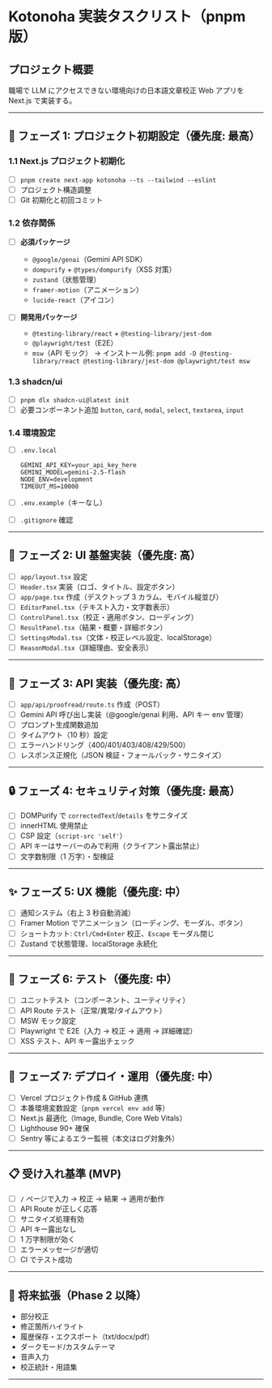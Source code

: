 # Kotonoha 実装タスクリスト（pnpm 版）

## プロジェクト概要

職場で LLM にアクセスできない環境向けの日本語文章校正 Web アプリを Next.js で実装する。

---

## 🚀 フェーズ 1: プロジェクト初期設定（優先度: 最高）

### 1.1 Next.js プロジェクト初期化

- [ ] `pnpm create next-app kotonoha --ts --tailwind --eslint`
- [ ] プロジェクト構造調整
- [ ] Git 初期化と初回コミット

### 1.2 依存関係

- [ ] **必須パッケージ**

  - `@google/genai`（Gemini API SDK）
  - `dompurify` + `@types/dompurify`（XSS 対策）
  - `zustand`（状態管理）
  - `framer-motion`（アニメーション）
  - `lucide-react`（アイコン）

- [ ] **開発用パッケージ**

  - `@testing-library/react` + `@testing-library/jest-dom`
  - `@playwright/test`（E2E）
  - `msw`（API モック）
    → インストール例:
    `pnpm add -D @testing-library/react @testing-library/jest-dom @playwright/test msw`

### 1.3 shadcn/ui

- [ ] `pnpm dlx shadcn-ui@latest init`
- [ ] 必要コンポーネント追加
      `button`, `card`, `modal`, `select`, `textarea`, `input`

### 1.4 環境設定

- [ ] `.env.local`

  ```
  GEMINI_API_KEY=your_api_key_here
  GEMINI_MODEL=gemini-2.5-flash
  NODE_ENV=development
  TIMEOUT_MS=10000
  ```

- [ ] `.env.example`（キーなし）
- [ ] `.gitignore` 確認

---

## 🎨 フェーズ 2: UI 基盤実装（優先度: 高）

- [ ] `app/layout.tsx` 設定
- [ ] `Header.tsx` 実装（ロゴ、タイトル、設定ボタン）
- [ ] `app/page.tsx` 作成（デスクトップ 3 カラム、モバイル縦並び）
- [ ] `EditorPanel.tsx`（テキスト入力・文字数表示）
- [ ] `ControlPanel.tsx`（校正・適用ボタン、ローディング）
- [ ] `ResultPanel.tsx`（結果・概要・詳細ボタン）
- [ ] `SettingsModal.tsx`（文体・校正レベル設定、localStorage）
- [ ] `ReasonModal.tsx`（詳細理由、安全表示）

---

## 🔧 フェーズ 3: API 実装（優先度: 高）

- [ ] `app/api/proofread/route.ts` 作成（POST）
- [ ] Gemini API 呼び出し実装（@google/genai 利用、API キー env 管理）
- [ ] プロンプト生成関数追加
- [ ] タイムアウト（10 秒）設定
- [ ] エラーハンドリング（400/401/403/408/429/500）
- [ ] レスポンス正規化（JSON 検証・フォールバック・サニタイズ）

---

## 🔒 フェーズ 4: セキュリティ対策（優先度: 最高）

- [ ] DOMPurify で `correctedText`/`details` をサニタイズ
- [ ] innerHTML 使用禁止
- [ ] CSP 設定（`script-src 'self'`）
- [ ] API キーはサーバーのみで利用（クライアント露出禁止）
- [ ] 文字数制限（1 万字）・型検証

---

## ✨ フェーズ 5: UX 機能（優先度: 中）

- [ ] 通知システム（右上 3 秒自動消滅）
- [ ] Framer Motion でアニメーション（ローディング、モーダル、ボタン）
- [ ] ショートカット: `Ctrl/Cmd+Enter` 校正、`Escape` モーダル閉じ
- [ ] Zustand で状態管理、localStorage 永続化

---

## 🧪 フェーズ 6: テスト（優先度: 中）

- [ ] ユニットテスト（コンポーネント、ユーティリティ）
- [ ] API Route テスト（正常/異常/タイムアウト）
- [ ] MSW モック設定
- [ ] Playwright で E2E（入力 → 校正 → 適用 → 詳細確認）
- [ ] XSS テスト、API キー露出チェック

---

## 🚀 フェーズ 7: デプロイ・運用（優先度: 中）

- [ ] Vercel プロジェクト作成 & GitHub 連携
- [ ] 本番環境変数設定（`pnpm vercel env add` 等）
- [ ] Next.js 最適化（Image, Bundle, Core Web Vitals）
- [ ] Lighthouse 90+ 確保
- [ ] Sentry 等によるエラー監視（本文はログ対象外）

---

## 📋 受け入れ基準 (MVP)

- [ ] `/` ページで入力 → 校正 → 結果 → 適用が動作
- [ ] API Route が正しく応答
- [ ] サニタイズ処理有効
- [ ] API キー露出なし
- [ ] 1 万字制限が効く
- [ ] エラーメッセージが適切
- [ ] CI でテスト成功

---

## 🔄 将来拡張（Phase 2 以降）

- 部分校正
- 修正箇所ハイライト
- 履歴保存・エクスポート（txt/docx/pdf）
- ダークモード/カスタムテーマ
- 音声入力
- 校正統計・用語集

---
